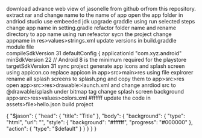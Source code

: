 download advance web view of jasonelle from github orfrom this repository.
extract rar and change name to the name of app
open the app folder in andriod studio
use embeeded jdk
upgrade graddle using run selected steps
change app name in setting.gradle
refactor folder name and rename directory to app name using run refeactor
sycn the project 
change appname in res>values>strings.xml
update versions in build.graddle module file  
	compileSdkVersion 31
    defaultConfig {
        applicationId "com.xyz.android"
        minSdkVersion 22
        // Android 8 is the minimum required for the playstore
        targetSdkVersion 31
sync project
generate app icons and splash screen using appicon.co
replace appicon in app>src>main>res using file explrorer
rename all splash screens to splash.png and copy them to app>src>res
open app>src>res>drawable>launch.xml and change anrdiod src to @drawable/splash under bitmap tag
change splash screen background app>src>res>values>colors.xml <color name="colorLaunchScreen">#ffffff</color>
update the code in assets>file>hello.json 
build project

{
    "$jason": {
        "head": {
            "title": "Title"
        },
        "body": {
            "background": {
                "type": "html",
                "url": "",
                "style": {
                    "background": "#ffffff",
                    "progress": "#000000"
                },
                "action": {
                    "type": "$default"
                }
            }
        }
    }
}

